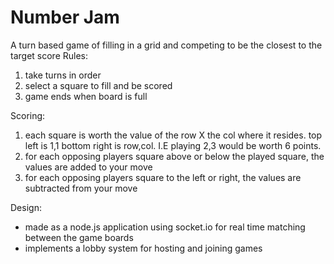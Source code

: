 # Number Jam

A turn based game of filling in a grid and competing to be the closest to the target score
Rules:

1. take turns in order
2. select a square to fill and be scored
3. game ends when board is full

Scoring:

1. each square is worth the value of the row X the col where it resides. top left is 1,1 bottom right is row,col. I.E playing 2,3 would be worth 6 points.
2. for each opposing players square above or below the played square, the values are added to your move
3. for each opposing players square to the left or right, the values are subtracted from your move

Design:

* made as a node.js application using socket.io for real time matching between the game boards
* implements a lobby system for hosting and joining games

